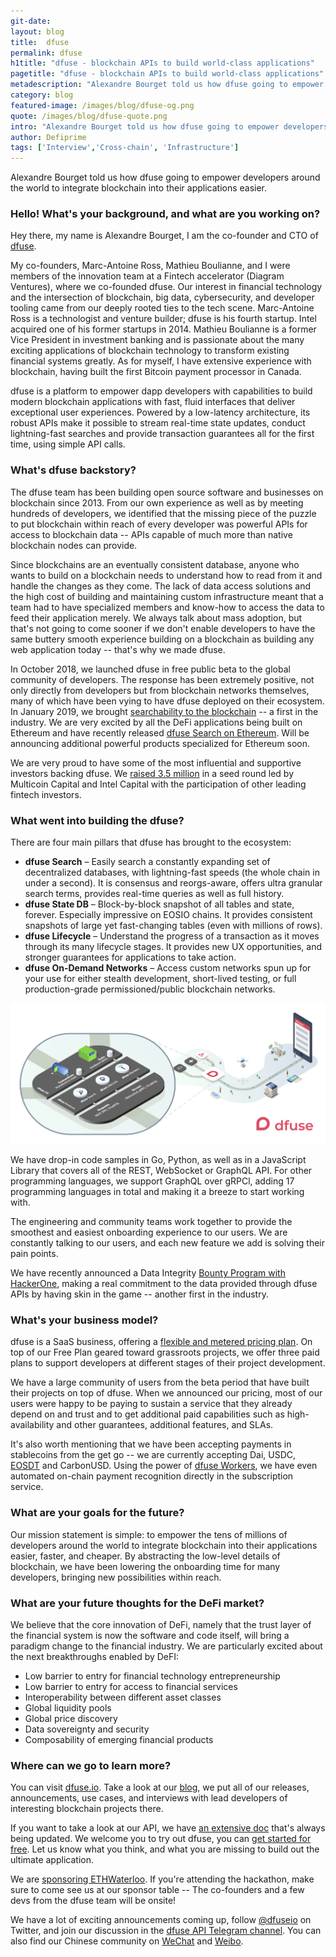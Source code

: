 ```yaml
---
git-date:
layout: blog
title:  dfuse
permalink: dfuse
h1title: "dfuse - blockchain APIs to build world-class applications"
pagetitle: "dfuse - blockchain APIs to build world-class applications"
metadescription: "Alexandre Bourget told us how dfuse going to empower developers around the world to integrate blockchain into their applications easier."
category: blog
featured-image: /images/blog/dfuse-og.png
quote: /images/blog/dfuse-quote.png
intro: "Alexandre Bourget told us how dfuse going to empower developers around the world to integrate blockchain into their applications easier."
author: Defiprime
tags: ['Interview','Cross-chain', 'Infrastructure']
---
```

Alexandre Bourget told us how dfuse going to empower developers around the world to integrate blockchain into their applications easier.

### Hello! What's your background, and what are you working on?

Hey there, my name is Alexandre Bourget, I am the co-founder and CTO of [dfuse](https://www.dfuse.io/).

My co-founders, Marc-Antoine Ross, Mathieu Boulianne, and I were members of the innovation team at a Fintech accelerator (Diagram Ventures), where we co-founded dfuse. Our interest in financial technology and the intersection of blockchain, big data, cybersecurity, and developer tooling came from our deeply rooted ties to the tech scene. Marc-Antoine Ross is a technologist and venture builder; dfuse is his fourth startup. Intel acquired one of his former startups in 2014. Mathieu Boulianne is a former Vice President in investment banking and is passionate about the many exciting applications of blockchain technology to transform existing financial systems greatly. As for myself, I have extensive experience with blockchain, having built the first Bitcoin payment processor in Canada.

dfuse is a platform to empower dapp developers with capabilities to build modern blockchain applications with fast, fluid interfaces that deliver exceptional user experiences. Powered by a low-latency architecture, its robust APIs make it possible to stream real-time state updates, conduct lightning-fast searches and provide transaction guarantees all for the first time, using simple API calls.

### What's dfuse backstory?

The dfuse team has been building open source software and businesses on blockchain since 2013. From our own experience as well as by meeting hundreds of developers, we identified that the missing piece of the puzzle to put blockchain within reach of every developer was powerful APIs for access to blockchain data -- APIs capable of much more than native blockchain nodes can provide.

Since blockchains are an eventually consistent database, anyone who wants to build on a blockchain needs to understand how to read from it and handle the changes as they come. The lack of data access solutions and the high cost of building and maintaining custom infrastructure meant that a team had to have specialized members and know-how to access the data to feed their application merely. We always talk about mass adoption, but that's not going to come sooner if we don't enable developers to have the same buttery smooth experience building on a blockchain as building any web application today -- that's why we made dfuse.

In October 2018, we launched dfuse in free public beta to the global community of developers. The response has been extremely positive, not only directly from developers but from blockchain networks themselves, many of which have been vying to have dfuse deployed on their ecosystem. In January 2019, we brought [searchability to the blockchain](https://www.dfuse.io/en/blog/kicking-off-2019-with-a-revolution-searchability-on-the-blockchain) -- a first in the industry. We are very excited by all the DeFi applications being built on Ethereum and have recently released [dfuse Search on Ethereum](https://www.dfuse.io/en/blog/dfuse-announces-worlds-fastest-and-most-data-rich-search-for-ethereum). Will be announcing additional powerful products specialized for Ethereum soon.

We are very proud to have some of the most influential and supportive investors backing dfuse. We [raised 3.5 million](https://www.dfuse.io/en/blog/dfuse-blockchain-api-company-raises-seed-financing-multicoin-capital-intel-capital) in a seed round led by Multicoin Capital and Intel Capital with the participation of other leading fintech investors.

### What went into building the dfuse?

There are four main pillars that dfuse has brought to the ecosystem:

*   **dfuse Search** – Easily search a constantly expanding set of decentralized databases, with lightning-fast speeds (the whole chain in under a second). It is consensus and reorgs-aware, offers ultra granular search terms, provides real-time queries as well as full history.
*   **dfuse State DB** – Block-by-block snapshot of all tables and state, forever. Especially impressive on EOSIO chains. It provides consistent snapshots of large yet fast-changing tables (even with millions of rows).
*   **dfuse Lifecycle** – Understand the progress of a transaction as it moves through its many lifecycle stages. It provides new UX opportunities, and stronger guarantees for applications to take action.
*   **dfuse On-Demand Networks** – Access custom networks spun up for your use for either stealth development, short-lived testing, or full production-grade permissioned/public blockchain networks.

![](/images/blog/dfuse1.png)

We have drop-in code samples in Go, Python, as well as in a JavaScript Library that covers all of the REST, WebSocket or GraphQL API. For other programming languages, we support GraphQL over gRPCl, adding 17 programming languages in total and making it a breeze to start working with.  

The engineering and community teams work together to provide the smoothest and easiest onboarding experience to our users. We are constantly talking to our users, and each new feature we add is solving their pain points.

We have recently announced a Data Integrity [Bounty Program with HackerOne](https://www.dfuse.io/en/blog/announcing-the-dfuse-data-integrity-bounty-program-on-hackerone), making a real commitment to the data provided through dfuse APIs by having skin in the game -- another first in the industry.


### What's your business model?

dfuse is a SaaS business, offering a [flexible and metered pricing plan](https://www.dfuse.io/pricing). On top of our Free Plan geared toward grassroots projects, we offer three paid plans to support developers at different stages of their project development.

We have a large community of users from the beta period that have built their projects on top of dfuse. When we announced our pricing, most of our users were happy to be paying to sustain a service that they already depend on and trust and to get additional paid capabilities such as high-availability and other guarantees, additional features, and SLAs.

It's also worth mentioning that we have been accepting payments in stablecoins from the get go -- we are currently accepting Dai, USDC, [EOSDT](https://medium.com/equilibrium-eosdt/dfuse-use-case-b2b-payments-with-eosdt-afd2e2109f13) and CarbonUSD. Using the power of [dfuse Workers](https://www.dfuse.io/en/technology#dfuse-workers), we have even automated on-chain payment recognition directly in the subscription service.

### What are your goals for the future?

Our mission statement is simple: to empower the tens of millions of developers around the world to integrate blockchain into their applications easier, faster, and cheaper. By abstracting the low-level details of blockchain, we have been lowering the onboarding time for many developers, bringing new possibilities within reach.

### What are your future thoughts for the DeFi market?

We believe that the core innovation of DeFi, namely that the trust layer of the financial system is now the software and code itself, will bring a paradigm change to the financial industry. We are particularly excited about the next breakthroughs enabled by DeFI:

*   Low barrier to entry for financial technology entrepreneurship
*   Low barrier to entry for access to financial services
*   Interoperability between different asset classes
*   Global liquidity pools
*   Global price discovery
*   Data sovereignty and security
*   Composability of emerging financial products

### Where can we go to learn more?

You can visit [dfuse.io](http://www.dfuse.io). Take a look at our [blog](https://www.dfuse.io/en/blog), we put all of our releases, announcements, use cases, and interviews with lead developers of interesting blockchain projects there.

If you want to take a look at our API, we have [an extensive doc](https://docs.dfuse.io/) that's always being updated. We welcome you to try out dfuse, you can [get started for free](https://app.dfuse.io). Let us know what you think, and what you are missing to build out the ultimate application.

We are [sponsoring ETHWaterloo](https://www.dfuse.io/en/blog/dfuse-is-sponsoring-ethwaterloo). If you're attending the hackathon, make sure to come see us at our sponsor table -- The co-founders and a few devs from the dfuse team will be onsite!

We have a lot of exciting announcements coming up, follow [@dfuseio](https://twitter.com/dfuseio) on Twitter, and join our discussion in the [dfuse API Telegram channel](https://t.me/dfuseAPI). You can also find our Chinese community on [WeChat](https://www.dfuse.io/hs-fs/hubfs/we-chat-02.jpg?width=390&height=390&name=we-chat-02.jpg) and [Weibo](https://www.weibo.com/dfuseio).
